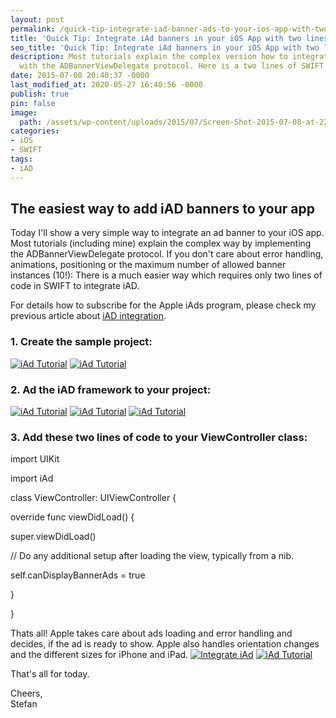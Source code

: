 ```yaml
---
layout: post
permalink: /quick-tip-integrate-iad-banner-ads-to-your-ios-app-with-two-lines-of-code/
title: 'Quick Tip: Integrate iAd banners in your iOS App with two lines of code'
seo_title: 'Quick Tip: Integrate iAd banners in your iOS App with two lines of code'
description: Most tutorials explain the complex version how to integrate iAd banners
  with the ADBannerViewDelegate protocol. Here is a two lines of SWIFT code solution
date: 2015-07-08 20:40:37 -0000
last_modified_at: 2020-05-27 16:40:56 -0000
publish: true
pin: false
image:
  path: /assets/wp-content/uploads/2015/07/Screen-Shot-2015-07-08-at-22.01.17-1.jpg
categories:
- iOS
- SWIFT
tags:
- iAD
---
```

## The easiest way to add iAD banners to your app

Today I'll show a very simple way to integrate an ad banner to your iOS app. Most tutorials (including mine) explain the complex way by implementing the ADBannerViewDelegate protocol. If you don't care about error handling, animations, positioning or the maximum number of allowed banner instances (10!): There is a much easier way which requires only two lines of code in SWIFT to integrate iAD.

For details how to subscribe for the Apple iAds program, please check my previous article about [iAD integration](/how-to-implement-a-space-shooter-with-spritekit-and-swift-part-7-iad-integration " iAD integration").

### 1\. Create the sample project:

[![iAd Tutorial](/assets/wp-content/uploads/2015/07/Screen-Shot-2015-07-08-at-21.55.35-300x177.png)](/assets/wp-content/uploads/2015/07/Screen-Shot-2015-07-08-at-21.55.35.png) [![iAd Tutorial](/assets/wp-content/uploads/2015/07/Screen-Shot-2015-07-08-at-21.55.52-300x178.png)](/assets/wp-content/uploads/2015/07/Screen-Shot-2015-07-08-at-21.55.52.png)

### 2\. Ad the iAD framework to your project:

[![iAd Tutorial](/assets/wp-content/uploads/2015/07/Screen-Shot-2015-07-08-at-21.57.04-1-300x151.jpg)](/assets/wp-content/uploads/2015/07/Screen-Shot-2015-07-08-at-21.57.04-1.jpg) [![iAd Tutorial](/assets/wp-content/uploads/2015/07/Screen-Shot-2015-07-08-at-21.57.19-258x300.png)](/assets/wp-content/uploads/2015/07/Screen-Shot-2015-07-08-at-21.57.19.png) [![iAd Tutorial](/assets/wp-content/uploads/2015/07/Screen-Shot-2015-07-08-at-21.57.29-300x132.png)](/assets/wp-content/uploads/2015/07/Screen-Shot-2015-07-08-at-21.57.29.png)

### 3\. Add these two lines of code to your ViewController class:

import UIKit

import iAd

class ViewController: UIViewController {

override func viewDidLoad() {

super.viewDidLoad()

// Do any additional setup after loading the view, typically from a nib.

self.canDisplayBannerAds = true

}

}

Thats all! Apple takes care about ads loading and error handling and decides, if the ad is ready to show. Apple also handles orientation changes and the different sizes for iPhone and iPad. [![Integrate iAd](/assets/wp-content/uploads/2015/07/Screen-Shot-2015-07-08-at-22.01.17-1-300x168.jpg)](/assets/wp-content/uploads/2015/07/Screen-Shot-2015-07-08-at-22.01.17-1.jpg) [![iAd Tutorial](/assets/wp-content/uploads/2015/07/Screen-Shot-2015-07-08-at-22.01.36-1-168x300.jpg)](/assets/wp-content/uploads/2015/07/Screen-Shot-2015-07-08-at-22.01.36-1.jpg)

That's all for today.

Cheers,  
Stefan
